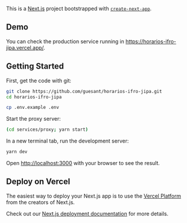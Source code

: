 This is a [Next.js](https://nextjs.org/) project bootstrapped with [`create-next-app`](https://github.com/vercel/next.js/tree/canary/packages/create-next-app).

## Demo

You can check the production service running in <https://horarios-ifro-jipa.vercel.app/>.

## Getting Started

First, get the code with git:

```sh
git clone https://github.com/guesant/horarios-ifro-jipa.git
cd horarios-ifro-jipa
```

```sh
cp .env.example .env
```

Start the proxy server:

```sh
(cd services/proxy; yarn start)
```

In a new terminal tab, run the development server:

```bash
yarn dev
```

Open [http://localhost:3000](http://localhost:3000) with your browser to see the result.

## Deploy on Vercel

The easiest way to deploy your Next.js app is to use the [Vercel Platform](https://vercel.com/new?utm_medium=default-template&filter=next.js&utm_source=create-next-app&utm_campaign=create-next-app-readme) from the creators of Next.js.

Check out our [Next.js deployment documentation](https://nextjs.org/docs/deployment) for more details.
